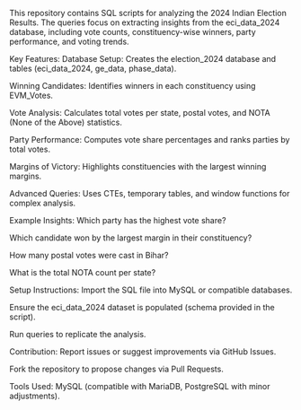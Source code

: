 This repository contains SQL scripts for analyzing the 2024 Indian Election Results. The queries focus on extracting insights from the eci_data_2024 database, including vote counts, constituency-wise winners, party performance, and voting trends.

Key Features:
Database Setup: Creates the election_2024 database and tables (eci_data_2024, ge_data, phase_data).

Winning Candidates: Identifies winners in each constituency using EVM_Votes.

Vote Analysis: Calculates total votes per state, postal votes, and NOTA (None of the Above) statistics.

Party Performance: Computes vote share percentages and ranks parties by total votes.

Margins of Victory: Highlights constituencies with the largest winning margins.

Advanced Queries: Uses CTEs, temporary tables, and window functions for complex analysis.

Example Insights:
Which party has the highest vote share?

Which candidate won by the largest margin in their constituency?

How many postal votes were cast in Bihar?

What is the total NOTA count per state?

Setup Instructions:
Import the SQL file into MySQL or compatible databases.

Ensure the eci_data_2024 dataset is populated (schema provided in the script).

Run queries to replicate the analysis.

Contribution:
Report issues or suggest improvements via GitHub Issues.

Fork the repository to propose changes via Pull Requests.

Tools Used:
MySQL (compatible with MariaDB, PostgreSQL with minor adjustments).
